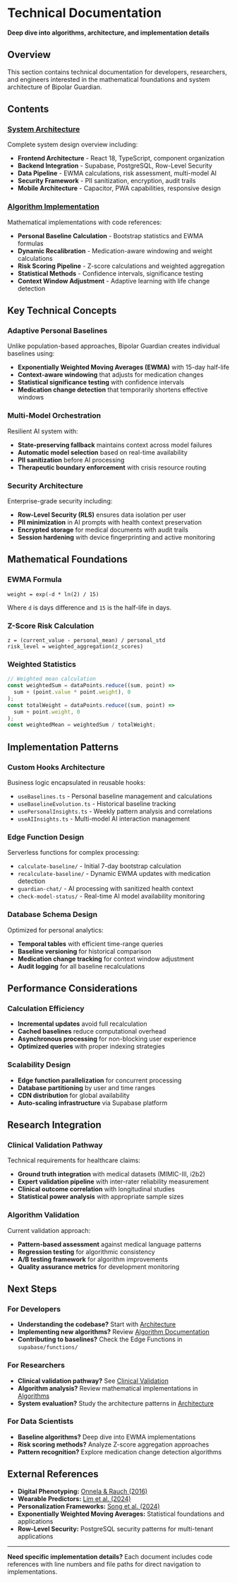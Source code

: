 # Technical Documentation

**Deep dive into algorithms, architecture, and implementation details**

## Overview

This section contains technical documentation for developers, researchers, and engineers interested in the mathematical foundations and system architecture of Bipolar Guardian.

## Contents

### [System Architecture](ARCHITECTURE.md)
Complete system design overview including:
- **Frontend Architecture** - React 18, TypeScript, component organization
- **Backend Integration** - Supabase, PostgreSQL, Row-Level Security
- **Data Pipeline** - EWMA calculations, risk assessment, multi-model AI
- **Security Framework** - PII sanitization, encryption, audit trails
- **Mobile Architecture** - Capacitor, PWA capabilities, responsive design

### [Algorithm Implementation](ALGORITHMS.md)
Mathematical implementations with code references:
- **Personal Baseline Calculation** - Bootstrap statistics and EWMA formulas
- **Dynamic Recalibration** - Medication-aware windowing and weight calculations
- **Risk Scoring Pipeline** - Z-score calculations and weighted aggregation
- **Statistical Methods** - Confidence intervals, significance testing
- **Context Window Adjustment** - Adaptive learning with life change detection

## Key Technical Concepts

### Adaptive Personal Baselines
Unlike population-based approaches, Bipolar Guardian creates individual baselines using:
- **Exponentially Weighted Moving Averages (EWMA)** with 15-day half-life
- **Context-aware windowing** that adjusts for medication changes
- **Statistical significance testing** with confidence intervals
- **Medication change detection** that temporarily shortens effective windows

### Multi-Model Orchestration
Resilient AI system with:
- **State-preserving fallback** maintains context across model failures
- **Automatic model selection** based on real-time availability
- **PII sanitization** before AI processing
- **Therapeutic boundary enforcement** with crisis resource routing

### Security Architecture
Enterprise-grade security including:
- **Row-Level Security (RLS)** ensures data isolation per user
- **PII minimization** in AI prompts with health context preservation
- **Encrypted storage** for medical documents with audit trails
- **Session hardening** with device fingerprinting and active monitoring

## Mathematical Foundations

### EWMA Formula
```
weight = exp(-d * ln(2) / 15)
```
Where `d` is days difference and `15` is the half-life in days.

### Z-Score Risk Calculation
```
z = (current_value - personal_mean) / personal_std
risk_level = weighted_aggregation(z_scores)
```

### Weighted Statistics
```typescript
// Weighted mean calculation
const weightedSum = dataPoints.reduce((sum, point) => 
  sum + (point.value * point.weight), 0
);
const totalWeight = dataPoints.reduce((sum, point) => 
  sum + point.weight, 0
);
const weightedMean = weightedSum / totalWeight;
```

## Implementation Patterns

### Custom Hooks Architecture
Business logic encapsulated in reusable hooks:
- `useBaselines.ts` - Personal baseline management and calculations
- `useBaselineEvolution.ts` - Historical baseline tracking
- `usePersonalInsights.ts` - Weekly pattern analysis and correlations
- `useAIInsights.ts` - Multi-model AI interaction management

### Edge Function Design
Serverless functions for complex processing:
- `calculate-baseline/` - Initial 7-day bootstrap calculation
- `recalculate-baseline/` - Dynamic EWMA updates with medication detection
- `guardian-chat/` - AI processing with sanitized health context
- `check-model-status/` - Real-time AI model availability monitoring

### Database Schema Design
Optimized for personal analytics:
- **Temporal tables** with efficient time-range queries
- **Baseline versioning** for historical comparison
- **Medication change tracking** for context window adjustment
- **Audit logging** for all baseline recalculations

## Performance Considerations

### Calculation Efficiency
- **Incremental updates** avoid full recalculation
- **Cached baselines** reduce computational overhead
- **Asynchronous processing** for non-blocking user experience
- **Optimized queries** with proper indexing strategies

### Scalability Design
- **Edge function parallelization** for concurrent processing
- **Database partitioning** by user and time ranges
- **CDN distribution** for global availability
- **Auto-scaling infrastructure** via Supabase platform

## Research Integration

### Clinical Validation Pathway
Technical requirements for healthcare claims:
- **Ground truth integration** with medical datasets (MIMIC-III, i2b2)
- **Expert validation pipeline** with inter-rater reliability measurement
- **Clinical outcome correlation** with longitudinal studies
- **Statistical power analysis** with appropriate sample sizes

### Algorithm Validation
Current validation approach:
- **Pattern-based assessment** against medical language patterns
- **Regression testing** for algorithmic consistency
- **A/B testing framework** for algorithm improvements
- **Quality assurance metrics** for development monitoring

## Next Steps

### For Developers
- **Understanding the codebase?** Start with [Architecture](ARCHITECTURE.md)
- **Implementing new algorithms?** Review [Algorithm Documentation](ALGORITHMS.md)
- **Contributing to baselines?** Check the Edge Functions in `supabase/functions/`

### For Researchers
- **Clinical validation pathway?** See [Clinical Validation](../CLINICAL_VALIDATION.md)
- **Algorithm analysis?** Review mathematical implementations in [Algorithms](ALGORITHMS.md)
- **System evaluation?** Study the architecture patterns in [Architecture](ARCHITECTURE.md)

### For Data Scientists
- **Baseline algorithms?** Deep dive into EWMA implementations
- **Risk scoring methods?** Analyze Z-score aggregation approaches
- **Pattern recognition?** Explore medication change detection algorithms

## External References

- **Digital Phenotyping:** [Onnela & Rauch (2016)](https://www.nature.com/articles/npp2016262)
- **Wearable Predictors:** [Lim et al. (2024)](https://www.nature.com/articles/s41746-024-01349-6)
- **Personalization Frameworks:** [Song et al. (2024)](https://mental.jmir.org/2024/1/e59512)
- **Exponentially Weighted Moving Averages:** Statistical foundations and applications
- **Row-Level Security:** PostgreSQL security patterns for multi-tenant applications

---

**Need specific implementation details?** Each document includes code references with line numbers and file paths for direct navigation to implementations.